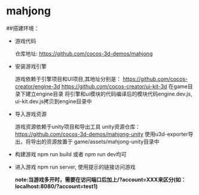 # mahjong
##搭建环境：
* 游戏代码
	
	仓库地址: https://github.com/cocos-3d-demos/mahjong
* 安装游戏引擎
	
	游戏依赖于引擎项目和UI项目,其地址分别是：
	https://github.com/cocos-creator/engine-3d
	https://github.com/cocos-creator/ui-kit-3d
	在game目录下建立engine目录
	将引擎和ui模块的代码编译后的模块代码engine.dev.js, ui-kit.dev.js拷贝到engine目录中
	
* 导入游戏资源

	游戏资源依赖于unity项目和导出工具
	unity资源仓库：https://github.com/cocos-3d-demos/mahjong-unity
	使用u3d-exporter导出，将导出的资源放置于
	game/assets/mahjong-unity目录中
	
* 构建游戏
	npm run build 或者 npm run dev均可
* 进入游戏
	npm run server, 使用提示的链接访问游戏

	**note:当游戏多开时，需要在访问端口后加上/?account=XXX来区分(如：localhost:8080/?account=test1)**
